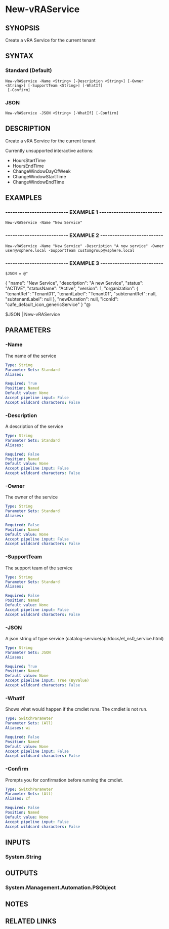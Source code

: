 # New-vRAService

## SYNOPSIS
Create a vRA Service for the current tenant

## SYNTAX

### Standard (Default)
```
New-vRAService -Name <String> [-Description <String>] [-Owner <String>] [-SupportTeam <String>] [-WhatIf]
 [-Confirm]
```

### JSON
```
New-vRAService -JSON <String> [-WhatIf] [-Confirm]
```

## DESCRIPTION
Create a vRA Service for the current tenant

Currently unsupported interactive actions:

* HoursStartTime
* HoursEndTime
* ChangeWindowDayOfWeek
* ChangeWindowStartTime
* ChangeWindowEndTime

## EXAMPLES

### -------------------------- EXAMPLE 1 --------------------------
```
New-vRAService -Name "New Service"
```

### -------------------------- EXAMPLE 2 --------------------------
```
New-vRAService -Name "New Service" -Description "A new service" -Owner user@vsphere.local -SupportTeam customgroup@vsphere.local
```

### -------------------------- EXAMPLE 3 --------------------------
```
$JSON = @"
```

{
      "name": "New Service",
      "description": "A new Service",
      "status": "ACTIVE",
      "statusName": "Active",
      "version": 1,
      "organization": {
        "tenantRef": "Tenant01",
        "tenantLabel": "Tenant01",
        "subtenantRef": null,
        "subtenantLabel": null
      },
      "newDuration": null,
      "iconId": "cafe_default_icon_genericService"
    }
"@

$JSON | New-vRAService

## PARAMETERS

### -Name
The name of the service

```yaml
Type: String
Parameter Sets: Standard
Aliases: 

Required: True
Position: Named
Default value: None
Accept pipeline input: False
Accept wildcard characters: False
```

### -Description
A description of the service

```yaml
Type: String
Parameter Sets: Standard
Aliases: 

Required: False
Position: Named
Default value: None
Accept pipeline input: False
Accept wildcard characters: False
```

### -Owner
The owner of the service

```yaml
Type: String
Parameter Sets: Standard
Aliases: 

Required: False
Position: Named
Default value: None
Accept pipeline input: False
Accept wildcard characters: False
```

### -SupportTeam
The support team of the service

```yaml
Type: String
Parameter Sets: Standard
Aliases: 

Required: False
Position: Named
Default value: None
Accept pipeline input: False
Accept wildcard characters: False
```

### -JSON
A json string of type service (catalog-service/api/docs/el_ns0_service.html)

```yaml
Type: String
Parameter Sets: JSON
Aliases: 

Required: True
Position: Named
Default value: None
Accept pipeline input: True (ByValue)
Accept wildcard characters: False
```

### -WhatIf
Shows what would happen if the cmdlet runs.
The cmdlet is not run.

```yaml
Type: SwitchParameter
Parameter Sets: (All)
Aliases: wi

Required: False
Position: Named
Default value: None
Accept pipeline input: False
Accept wildcard characters: False
```

### -Confirm
Prompts you for confirmation before running the cmdlet.

```yaml
Type: SwitchParameter
Parameter Sets: (All)
Aliases: cf

Required: False
Position: Named
Default value: None
Accept pipeline input: False
Accept wildcard characters: False
```

## INPUTS

### System.String

## OUTPUTS

### System.Management.Automation.PSObject

## NOTES

## RELATED LINKS

